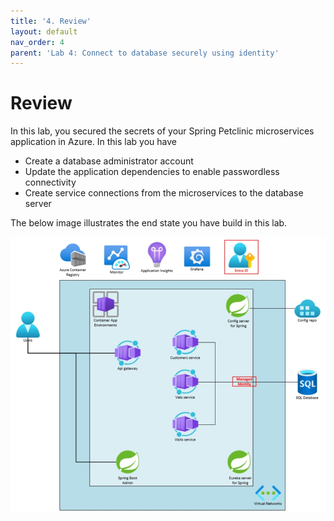 ```yaml
---
title: '4. Review'
layout: default
nav_order: 4
parent: 'Lab 4: Connect to database securely using identity'
---
```


# Review

In this lab, you secured the secrets of your Spring Petclinic microservices application in Azure. In this lab you have

- Create a database administrator account
- Update the application dependencies to enable passwordless connectivity
- Create service connections from the microservices to the database server

The below image illustrates the end state you have build in this lab.

![lab 4 overview](../../images/acalab4.png)

